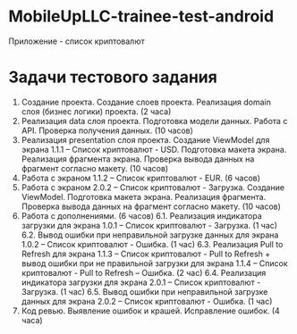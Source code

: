 # MobileUpLLC-trainee-test-android
Приложение - список криптовалют
# Задачи тестового задания

1.	Создание проекта. Создание слоев проекта. Реализация domain слоя (бизнес логики) проекта. (2 часа)
2.	Реализация data слоя проекта. Подготовка модели данных. Работа с API. Проверка получения данных. (10 часов)
3.	Реализация presentation слоя проекта. Создание ViewModel для экрана 1.1.1 – Список криптовалют - USD. Подготовка макета экрана. Реализация фрагмента экрана. Проверка вывода данных на фрагмент согласно макету. (10 часов)
4.	Работа с экраном 1.1.2 – Список криптовалют - EUR. (6 часов)
5.	Работа с экраном 2.0.2 – Список криптовалют - Загрузка. Создание ViewModel. Подготовка макета экрана. Реализация фрагмента. Проверка вывода данных на фрагмент согласно макету. (10 часов)
6.	Работа с дополнениями. (6 часов)
  6.1.	 Реализация индикатора загрузки для экрана 1.0.1 – Список криптовалют - Загрузка. (1 час)
  6.2.	Вывод ошибки при неправильной загрузке данных для экрана 1.0.2 – Список криптовалют - Ошибка. (1 час)
  6.3.	 Реализация Pull to Refresh для экрана 1.1.3 – Список криптовалют - Pull to Refresh + вывод ошибки при не правильной загрузки для экрана 1.1.4 – Список криптовалют - Pull to Refresh – Ошибка. (2 час)
  6.4.	 Реализация индикатора загрузки для экрана 2.0.1 – Список криптовалют - Загрузка. (1 час)
  6.5.	 Вывод ошибки при неправильной загрузке данных для экрана 2.0.2 – Список криптовалют - Ошибка. (1 час)
7.	Код ревью. Выявление ошибок и крашей. Исправление ошибок. (4 часа)
